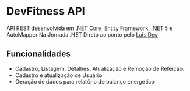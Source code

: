 # DevFitness API
API REST desenvolvida em .NET Core, Entity Framework, .NET 5 e AutoMapper 
Na Jornada .NET Direto ao ponto pelo [Luis Dev](https://www.luisdev.com.br/)

## Funcionalidades

-   Cadastro, Listagem, Detalhes, Atualização e Remoção de Refeição.
-   Cadastro e atualização de Usuário
-   Geração de dados para relatório de balanço energético